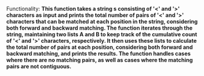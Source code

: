 Functionality: **This function takes a string s consisting of '<' and '>' characters as input and prints the total number of pairs of '<' and '>' characters that can be matched at each position in the string, considering both forward and backward matching. The function iterates through the string, maintaining two lists A and B to keep track of the cumulative count of '<' and '>' characters, respectively. It then uses these lists to calculate the total number of pairs at each position, considering both forward and backward matching, and prints the results. The function handles cases where there are no matching pairs, as well as cases where the matching pairs are not contiguous.**